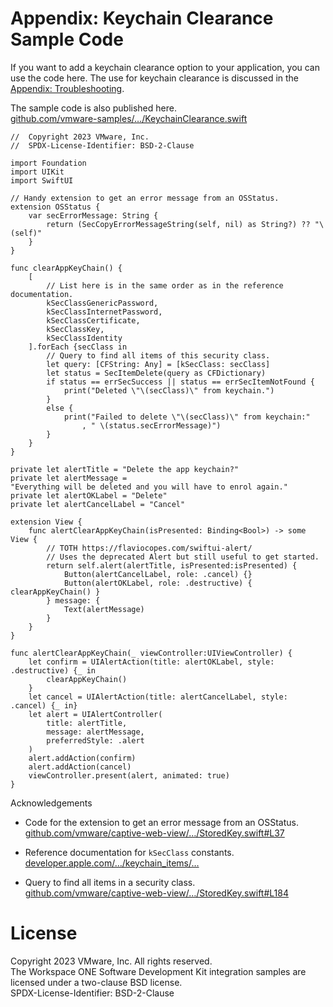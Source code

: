 # Appendix: Keychain Clearance Sample Code
If you want to add a keychain clearance option to your application, you can use
the code here. The use for keychain clearance is discussed in the
[Appendix: Troubleshooting](../22Appendix_Troubleshooting/readme.md).

The sample code is also published here.  
[github.com/vmware-samples/…/KeychainClearance.swift](https://github.com/vmware-samples/workspace-ONE-SDK-integration-samples/blob/main/IntegrationGuideForiOS/Guides/23BaseIntegration/23Appendix_Keychain-Clearance-Sample-Code/KeychainClearance.swift)


<p class="allow-page-break" />

    //  Copyright 2023 VMware, Inc.
    //  SPDX-License-Identifier: BSD-2-Clause

    import Foundation
    import UIKit
    import SwiftUI

    // Handy extension to get an error message from an OSStatus.
    extension OSStatus {
        var secErrorMessage: String {
            return (SecCopyErrorMessageString(self, nil) as String?) ?? "\(self)"
        }
    }

    func clearAppKeyChain() {
        [
            // List here is in the same order as in the reference documentation.
            kSecClassGenericPassword,
            kSecClassInternetPassword,
            kSecClassCertificate,
            kSecClassKey,
            kSecClassIdentity
        ].forEach {secClass in
            // Query to find all items of this security class.
            let query: [CFString: Any] = [kSecClass: secClass]
            let status = SecItemDelete(query as CFDictionary)
            if status == errSecSuccess || status == errSecItemNotFound {
                print("Deleted \"\(secClass)\" from keychain.")
            }
            else {
                print("Failed to delete \"\(secClass)\" from keychain:"
                    , " \(status.secErrorMessage)")
            }
        }
    }

    private let alertTitle = "Delete the app keychain?"
    private let alertMessage =
    "Everything will be deleted and you will have to enrol again."
    private let alertOKLabel = "Delete"
    private let alertCancelLabel = "Cancel"

    extension View {
        func alertClearAppKeyChain(isPresented: Binding<Bool>) -> some View {
            // TOTH https://flaviocopes.com/swiftui-alert/
            // Uses the deprecated Alert but still useful to get started.
            return self.alert(alertTitle, isPresented:isPresented) {
                Button(alertCancelLabel, role: .cancel) {}
                Button(alertOKLabel, role: .destructive) { clearAppKeyChain() }
            } message: {
                Text(alertMessage)
            }
        }
    }

    func alertClearAppKeyChain(_ viewController:UIViewController) {
        let confirm = UIAlertAction(title: alertOKLabel, style: .destructive) {_ in
            clearAppKeyChain()
        }
        let cancel = UIAlertAction(title: alertCancelLabel, style: .cancel) {_ in}
        let alert = UIAlertController(
            title: alertTitle,
            message: alertMessage,
            preferredStyle: .alert
        )
        alert.addAction(confirm)
        alert.addAction(cancel)
        viewController.present(alert, animated: true)
    }

Acknowledgements

-   Code for the extension to get an error message from an OSStatus.  
    [github.com/vmware/captive-web-view/…/StoredKey.swift#L37](https://github.com/vmware/captive-web-view/blob/061c9140fc16f88e3ab44cc170eb0d1f057adc0b/forApple/CaptiveCrypto/CaptiveCrypto/StoredKey.swift#L37)

-   Reference documentation for `kSecClass` constants.  
    [developer.apple.com/…/keychain_items/…](https://developer.apple.com/documentation/security/keychain_services/keychain_items/item_class_keys_and_values#1678477)

-   Query to find all items in a security class.  
    [github.com/vmware/captive-web-view/…/StoredKey.swift#L184](https://github.com/vmware/captive-web-view/blob/061c9140fc16f88e3ab44cc170eb0d1f057adc0b/forApple/CaptiveCrypto/CaptiveCrypto/StoredKey.swift#L184)

# License
Copyright 2023 VMware, Inc. All rights reserved.  
The Workspace ONE Software Development Kit integration samples are licensed
under a two-clause BSD license.  
SPDX-License-Identifier: BSD-2-Clause